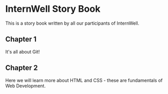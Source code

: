 # InternWell Story Book

This is a story book written by all our participants of InternWell.

## Chapter 1

It's all about Git!

## Chapter 2

Here we will learn more about HTML and CSS - these are fundamentals of Web Development.

